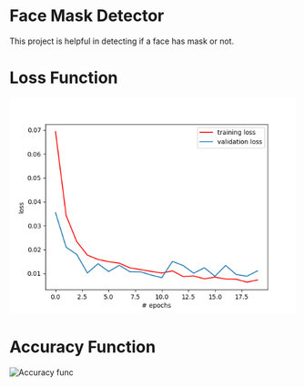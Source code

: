# Face Mask Detector
 This project is helpful in detecting if a face has mask or not.
 


# Loss Function
![Loss func](https://github.com/UtkarshaVidhale/Mask-detector/blob/main/loss.png)

# Accuracy Function
![Accuracy func](https://github.com/UtkarshaVidhale/Face-Mask-Detector/blob/master/accuracy.png)
